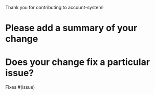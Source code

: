 Thank you for contributing to account-system!

# Please add a summary of your change

# Does your change fix a particular issue?

Fixes #(issue)
